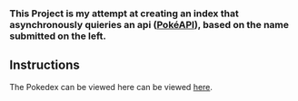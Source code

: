 ### This Project is my attempt at creating an index that asynchronously quieries an api ([PokéAPI](https://github.com/facebook/create-react-app)), based on the name submitted on the left.   

## Instructions
The Pokedex can be viewed here can be viewed [here](https://github.com/facebook/create-react-app).
